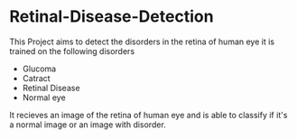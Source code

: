 # Retinal-Disease-Detection
This Project aims to detect the disorders in the retina of human eye
it is trained on the following disorders
* Glucoma
* Catract
* Retinal Disease
* Normal eye

It recieves an image of the retina of human eye and is able to classify if it's a normal image or an image with disorder.
